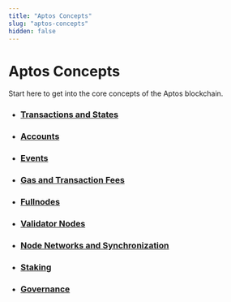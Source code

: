 ```yaml
---
title: "Aptos Concepts"
slug: "aptos-concepts"
hidden: false
---
```


# Aptos Concepts

Start here to get into the core concepts of the Aptos blockchain. 

- ### [Transactions and States](basics-txns-states.md)
- ### [Accounts](basics-accounts.md)
- ### [Events](basics-events.md)
- ### [Gas and Transaction Fees](basics-gas-txn-fee.md)
- ### [Fullnodes](basics-fullnodes.md)
- ### [Validator Nodes](basics-validator-nodes.md)
- ### [Node Networks and Synchronization](basics-node-networks-sync.md)
- ### [Staking](staking)
- ### [Governance](governance)
